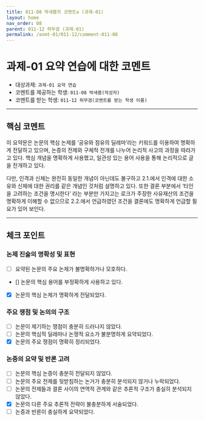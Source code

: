 ```yaml
---
title: 011-08 박새봄의 코멘트a (과제-01) 
layout: home
nav_order: 08
parent: 011-12 허무겸 (과제-01)
permalink: /asmt-01/011-12/comment-011-08
---
```


# 과제-01 요약 연습에 대한 코멘트

- 대상과제: `과제-01 요약 연습`
- 코멘트를 제공하는 학생: `011-08 박새봄(작성자)` 
- 코멘트를 받는 학생: `011-12 허무겸(코멘트를 받는 학생 이름)` 

---

## 핵심 코멘트

이 요약문은 논문의 핵심 논제를 ‘공유와 점유의 딜레마’라는 키워드를 이용하여 명확하게 전달하고 있으며, 논증의 전제와 구체적 전개를 나누어 논리적 사고의 과정을 따라가고 있다. 핵심 개념을 명확하게 사용했고, 일관성 있는 용어 사용을 통해 논리적으로 글을 전개하고 있다.

다만, 인격과 신체는 완전히 동일한 개념이 아닌데도 불구하고 2.1.에서 인격에 대한 소유와 신체에 대한 권리를 같은 개념인 것처럼 설명하고 있다. 또한 결론 부분에서 ‘타인을 고려하는 조건을 명시한다’ 라는 부분만 가지고는 로크가 주장한 사유재산의 조건을 명확하게 이해할 수 없으므로 2.2.에서 언급하였던 조건을 결론에도 명확하게 언급할 필요가 있어 보인다. 

---

## 체크 포인트

### 논제 진술의 명확성 및 표현  
- [ ] 요약된 논문의 주요 논제가 불명확하거나 모호하다.  
- [] 논문의 핵심 용어를 부정확하게 사용하고 있다.  
- [x] 논문의 핵심 논제가 명확하게 전달되었다.  

### 주요 쟁점 및 논의의 구조  
- [ ] 논문이 제기하는 쟁점이 충분히 드러나지 않았다.  
- [ ] 논문의 핵심적 딜레마나 논쟁적 요소가 불분명하게 요약되었다.  
- [x] 논문의 주요 쟁점이 명확히 정리되었다.  

### 논증의 요약 및 반론 고려  
- [ ] 논문의 핵심 논증이 충분히 전달되지 않았다.  
- [ ] 논문의 주요 전제를 뒷받침하는 논거가 충분히 분석되지 않거나 누락되었다.  
- [ ] 논문의 전제들과 결론 사이의 연역적 관계와 같은 추론적 구조가 충실히 분석되지 않았다.  
- [x] 논문의 다른 주요 추론적 전략이 불충분하게 서술되었다.
- [ ] 논증과 반론이 충실하게 요약되었다. 